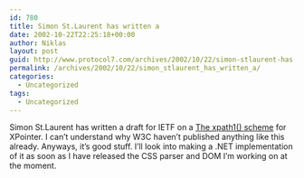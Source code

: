 ```yaml
---
id: 780
title: Simon St.Laurent has written a
date: 2002-10-22T22:25:18+00:00
author: Niklas
layout: post
guid: http://www.protocol7.com/archives/2002/10/22/simon-stlaurent-has-written-a/
permalink: /archives/2002/10/22/simon_stlaurent_has_written_a/
categories:
  - Uncategorized
tags:
  - Uncategorized
---
```

<div class='microid-072a311adde1fc9b35b0ae1edeb596b29be58f91'>
  <p>
    Simon St.Laurent has written a draft for IETF on a <a href="http://simonstl.com/ietf/draft-stlaurent-xpath-frag-00.html">The xpath1() scheme</a> for XPointer. I can&#8217;t understand why W3C haven&#8217;t published anything like this already. Anyways, it&#8217;s good stuff. I&#8217;ll look into making a .NET implementation of it as soon as I have released the CSS parser and DOM I&#8217;m working on at the moment.
  </p>
</div>